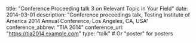 title: "Conference Proceeding talk 3 on Relevant Topic in Your Field"
date: 2014-03-01
description: "Conference proceedings talk, Testing Institute of America 2014 Annual Conference, Los Angeles, CA, USA"
conference_abbrev: "TIA 2014"
conference_url: "https://tia2014.example.com"
type: "talk" # Or "poster" for posters
